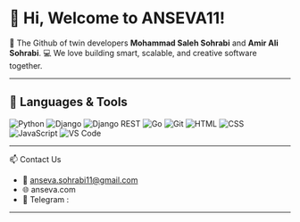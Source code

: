 # 👋 Hi, Welcome to ANSEVA11!

🎯   The Github of twin developers **Mohammad Saleh Sohrabi** and **Amir Ali Sohrabi**.
💻 We love building smart, scalable, and creative software together.

---

## 🧰 Languages & Tools

![Python](https://img.shields.io/badge/-Python-3776AB?style=flat&logo=python&logoColor=white)
![Django](https://img.shields.io/badge/-Django-092E20?style=flat&logo=django&logoColor=white)
![Django REST](https://img.shields.io/badge/-DRF-ff1709?style=flat&logo=django&logoColor=white)
![Go](https://img.shields.io/badge/-Go-00ADD8?style=flat&logo=go&logoColor=white)
![Git](https://img.shields.io/badge/-Git-F05032?style=flat&logo=git&logoColor=white)
![HTML](https://img.shields.io/badge/-HTML5-E34F26?style=flat&logo=html5&logoColor=white)
![CSS](https://img.shields.io/badge/-CSS3-1572B6?style=flat&logo=css3&logoColor=white)
![JavaScript](https://img.shields.io/badge/-JavaScript-F7DF1E?style=flat&logo=javascript&logoColor=black)
![VS Code](https://img.shields.io/badge/-VSCode-007ACC?style=flat&logo=visual-studio-code&logoColor=white)

---

📫 Contact Us

- 📧 anseva.sohrabi11@gmail.com
- 🌐 anseva.com 
- 📱 Telegram :

---
